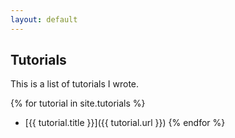 ```yaml
---
layout: default
---
```


## Tutorials
This is a list of tutorials I wrote.

{% for tutorial in site.tutorials %}
* [{{ tutorial.title }}]({{ tutorial.url }})
{% endfor %}

